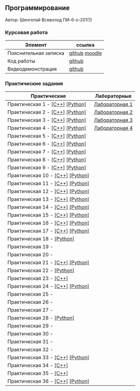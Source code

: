## Программирование

Автор: Шенгелай Всеволод ПИ-б-о-201(1)

### Курсовая работа

| Элемент | ссылка |
| ------------ | ------------ |
| Пояснительная записка | [github](https://github.com/VsevolodShengelai/Programming/blob/master/Kursovaya_rabota/201-1-%D0%A8%D0%B5%D0%BD%D0%B3%D0%B5%D0%BB%D0%B0%D0%B9_%D0%BA%D1%83%D1%80%D1%81%D0%BE%D0%B2%D0%B0%D1%8F.docx) [moodle](https://moodle.cfuv.ru/mod/assign/view.php?id=282172)|
| Код работы | [github](https://github.com/VsevolodShengelai/Programming/tree/master/Kursovaya_rabota) |
| Видеодемонстрация | [github](https://github.com/VsevolodShengelai/Programming/tree/master/Kursovaya_rabota) |

### Практические задания

| Практические | Лабораторные |
| ------------ | ------------ |
| Практическая 1 - [[C++]](./Practice/01/С%2B%2B/) [[Python]](./Practice/01/Python/) | [Лабораторная 1](./Lab/lab1/ReadMe.md) |
| Практическая 2 - [[C++]](./Practice/02/С%2B%2B/) [[Python]](./Practice/02/Python/) | [Лабораторная 2](./Lab/lab2/ReadMe.md) |
| Практическая 3 - [[C++]](./Practice/03/С%2B%2B/) [[Python]](./Practice/03/Python/) | [Лабораторная 3](./Lab/lab3/ReadMe.md) |
| Практическая 4 - [[C++]](./Practice/04/С%2B%2B/) [[Python]](./Practice/04/Python/) | [Лабораторная 4](./Lab/lab4/ReadMe.md) |
| Практическая 5 - [[C++]](./Practice/05/С%2B%2B/) [[Python]](./Practice/05/Python/) |  |
| Практическая 6 - [[C++]](./Practice/06/С%2B%2B/) [[Python]](./Practice/06/Python/) |  |
| Практическая 7 - [[C++]](./Practice/07/С%2B%2B/) [[Python]](./Practice/07/Python/) |  |
| Практическая 8 - [[C++]](./Practice/08/С%2B%2B/) [[Python]](./Practice/08/Python/) |  |
| Практическая 9 - [[C++]](./Practice/09/С%2B%2B/) [[Python]](./Practice/09/Python/) |  |
| Практическая 10 - [[C++]](./Practice/10/С%2B%2B/) [[Python]](./Practice/10/Python/) |  |
| Практическая 11 - [[C++]](./Practice/11/С%2B%2B/) [[Python]](./Practice/11/Python/) |  |
| Практическая 12 - [[C++]](./Practice/12/С%2B%2B/) [[Python]](./Practice/12/Python/) |  |
| Практическая 13 - [[C++]](./Practice/13/С%2B%2B/) [[Python]](./Practice/13/Python/) |  |
| Практическая 14 - [[C++]](./Practice/14/С%2B%2B/) [[Python]](./Practice/14/Python/) |  |
| Практическая 15 - [[C++]](./Practice/15/С%2B%2B/) [[Python]](./Practice/15/Python/) |  |
| Практическая 16 - [[C++]](./Practice/16/С%2B%2B/) [[Python]](./Practice/16/Python/) |  |
| Практическая 17 - [[C++]](./Practice/17/С%2B%2B/) [[Python]](./Practice/17/Python/) |  |
| Практическая 18 - [[Python]](./Practice/18/Python/) |  |
| Практическая 19 - |  |
| Практическая 20 - |  |
| Практическая 21 - [[C++]](./Practice/21/С%2B%2B/) [[Python]](./Practice/21/Python/) |  |
| Практическая 22 - [[Python]](./Practice/22/Python/) |  |
| Практическая 23 - [[C++]](./Practice/23/С%2B%2B/) |  |
| Практическая 24 - [[C++]](./Practice/24/С%2B%2B/) [[Python]](./Practice/24/Python/) |  |
| Практическая 25 - |  |
| Практическая 26 - |  |
| Практическая 27 - |  |
| Практическая 28 - [[Python]](./Practice/28/Python/) |  |
| Практическая 29 - |  |
| Практическая 30 - |  |
| Практическая 31 - |  |
| Практическая 32 - |  |
| Практическая 33 - [[C++]](./Practice/33/С%2B%2B/) [[Python]](./Practice/33/Python/) |  |
| Практическая 34 - [[C++]](./Practice/34/С%2B%2B/) |  |
| Практическая 35 - [[C++]](./Practice/35/С%2B%2B/) |  |
| Практическая 36 - [[C++]](./Practice/36/С%2B%2B/) [[Python]](./Practice/36/Python/) |  |
